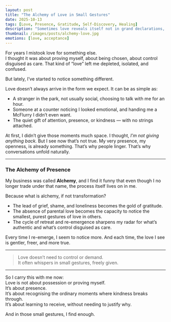 ```yaml
---
layout: post
title: "The Alchemy of Love in Small Gestures"
date: 2025-10-13
tags: [Love, Presence, Gratitude, Self-Discovery, Healing]
description: "Sometimes love reveals itself not in grand declarations, but in the quiet offerings of strangers and the everyday moments of presence."
thumbnail: /images/posts/alchemy-love.jpg
emotions: [love, acceptance]
---
```


For years I mistook love for something else.  
I thought it was about proving myself, about being chosen, about control disguised as care. That kind of “love” left me depleted, isolated, and confused.  

But lately, I’ve started to notice something different.  

Love doesn’t always arrive in the form we expect. It can be as simple as:  
- A stranger in the park, not usually social, choosing to talk with me for an hour.  
- Someone at a counter noticing I looked emotional, and handing me a McFlurry I didn’t even want.  
- The quiet gift of attention, presence, or kindness — with no strings attached.  

At first, I didn’t give those moments much space. I thought, *I’m not giving anything back.* But I see now that’s not true. My very presence, my openness, is already something. That’s why people linger. That’s why conversations unfold naturally.  

---

### The Alchemy of Presence  

My business was called **Alchemy**, and I find it funny that even though I no longer trade under that name, the process itself lives on in me.  

Because what is alchemy, if not transformation?  

- The lead of grief, shame, and loneliness becomes the gold of gratitude.  
- The absence of parental love becomes the capacity to notice the smallest, purest gestures of love in others.  
- The cycle of retreat and re-emergence sharpens my radar for what’s authentic and what’s control disguised as care.  

Every time I re-emerge, I seem to notice more. And each time, the love I see is gentler, freer, and more true.  

---

> Love doesn’t need to control or demand.  
> It often whispers in small gestures, freely given.  

---

So I carry this with me now:  
Love is not about possession or proving myself.  
It’s about presence.  
It’s about recognising the ordinary moments where kindness breaks through.  
It’s about learning to receive, without needing to justify why.  

And in those small gestures, I find enough.  
